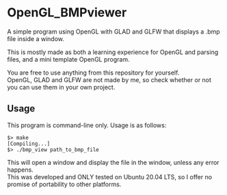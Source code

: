 # OpenGL_BMPviewer

A simple program using OpenGL with GLAD and GLFW that displays a .bmp file inside a window.  

This is mostly made as both a learning experience for OpenGL and parsing files, and a mini template OpenGL program.  

You are free to use anything from this repository for yourself.  
OpenGL, GLAD and GLFW are not made by me, so check whether or not you can use them in your own project.  

## Usage

This program is command-line only. Usage is as follows:  
```
$> make
[Compiling...]
$> ./bmp_view path_to_bmp_file
```

This will open a window and display the file in the window, unless any error happens.  
This was developed and ONLY tested on Ubuntu 20.04 LTS, so I offer no promise of portability to other platforms.  
